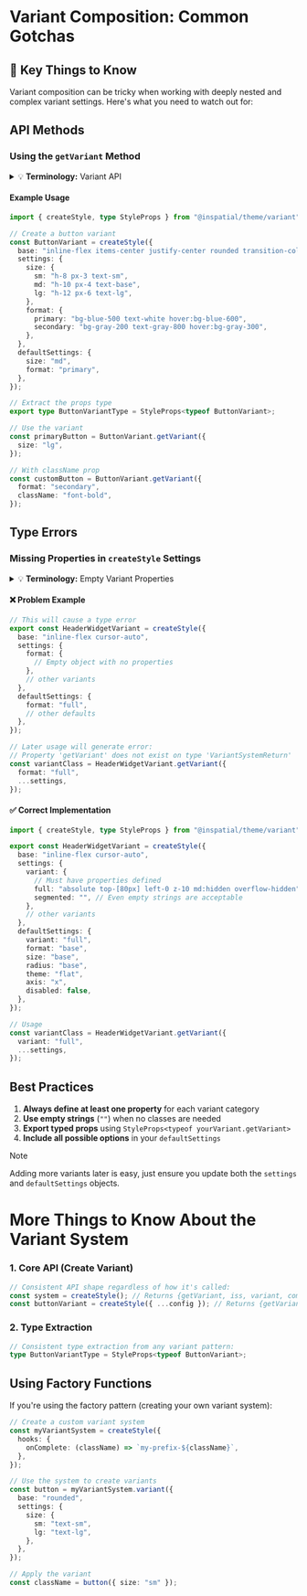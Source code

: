 # Variant Composition: Common Gotchas

## 🚨 Key Things to Know

Variant composition can be tricky when working with deeply nested and complex variant settings. Here's what you need to watch out for:

## API Methods

### Using the `getVariant` Method

<details>
<summary>💡 <strong>Terminology:</strong> Variant API</summary>

The variant system provides the `getVariant` method for applying variant styles. This method takes your variant props and returns the generated class names.

</details>

#### Example Usage

```typescript
import { createStyle, type StyleProps } from "@inspatial/theme/variant";

// Create a button variant
const ButtonVariant = createStyle({
  base: "inline-flex items-center justify-center rounded transition-colors",
  settings: {
    size: {
      sm: "h-8 px-3 text-sm",
      md: "h-10 px-4 text-base",
      lg: "h-12 px-6 text-lg",
    },
    format: {
      primary: "bg-blue-500 text-white hover:bg-blue-600",
      secondary: "bg-gray-200 text-gray-800 hover:bg-gray-300",
    },
  },
  defaultSettings: {
    size: "md",
    format: "primary",
  },
});

// Extract the props type
export type ButtonVariantType = StyleProps<typeof ButtonVariant>;

// Use the variant
const primaryButton = ButtonVariant.getVariant({
  size: "lg",
});

// With className prop
const customButton = ButtonVariant.getVariant({
  format: "secondary",
  className: "font-bold",
});
```

## Type Errors

### Missing Properties in `createStyle` Settings

<details>
<summary>💡 <strong>Terminology:</strong> Empty Variant Properties</summary>

When creating variants using `createStyle`, each property in the settings object must have at least one value defined, even if it's an empty string. Otherwise, TypeScript will raise type errors when using the variant methods.

</details>

#### ❌ Problem Example

```typescript
// This will cause a type error
export const HeaderWidgetVariant = createStyle({
  base: "inline-flex cursor-auto",
  settings: {
    format: {
      // Empty object with no properties
    },
    // other variants
  },
  defaultSettings: {
    format: "full",
    // other defaults
  },
});

// Later usage will generate error:
// Property 'getVariant' does not exist on type 'VariantSystemReturn'
const variantClass = HeaderWidgetVariant.getVariant({
  format: "full",
  ...settings,
});
```

#### ✅ Correct Implementation

```typescript
import { createStyle, type StyleProps } from "@inspatial/theme/variant";

export const HeaderWidgetVariant = createStyle({
  base: "inline-flex cursor-auto",
  settings: {
    variant: {
      // Must have properties defined
      full: "absolute top-[80px] left-0 z-10 md:hidden overflow-hidden",
      segmented: "", // Even empty strings are acceptable
    },
    // other variants
  },
  defaultSettings: {
    variant: "full",
    format: "base",
    size: "base",
    radius: "base",
    theme: "flat",
    axis: "x",
    disabled: false,
  },
});

// Usage
const variantClass = HeaderWidgetVariant.getVariant({
  variant: "full",
  ...settings,
});
```

## Best Practices

1. **Always define at least one property** for each variant category
2. **Use empty strings** (`""`) when no classes are needed
3. **Export typed props** using `StyleProps<typeof yourVariant.getVariant>`
4. **Include all possible options** in your `defaultSettings`

> [!NOTE]
> Adding more variants later is easy, just ensure you update both the `settings` and `defaultSettings` objects.

# More Things to Know About the Variant System

### 1. Core API (Create Variant)

```typescript
// Consistent API shape regardless of how it's called:
const system = createStyle(); // Returns {getVariant, iss, variant, composeVariant}
const buttonVariant = createStyle({ ...config }); // Returns {getVariant, iss, variant, composeVariant, config}
```

### 2. Type Extraction

```typescript
// Consistent type extraction from any variant pattern:
type ButtonVariantType = StyleProps<typeof ButtonVariant>;
```

## Using Factory Functions

If you're using the factory pattern (creating your own variant system):

```typescript
// Create a custom variant system
const myVariantSystem = createStyle({
  hooks: {
    onComplete: (className) => `my-prefix-${className}`,
  },
});

// Use the system to create variants
const button = myVariantSystem.variant({
  base: "rounded",
  settings: {
    size: {
      sm: "text-sm",
      lg: "text-lg",
    },
  },
});

// Apply the variant
const className = button({ size: "sm" });
```
